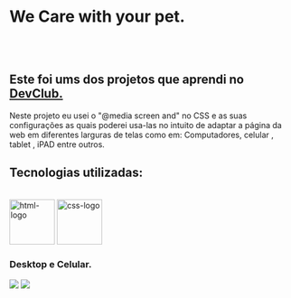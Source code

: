<h1>We Care with your pet.</h1>
<br>
<br>
<h2>Este foi ums dos projetos  que aprendi no <a href="https://rodolfomori.com.br/devclub">DevClub.</a></h2>
<p>Neste projeto eu usei o "@media screen and" no CSS e as suas configurações as quais  poderei usa-las no intuito de adaptar a página da web em diferentes larguras de telas como em: Computadores, celular , tablet , iPAD entre outros.</p>

<h2> Tecnologias utilizadas:</h2>
<br>
<img src="https://img.shields.io/badge/HTML-239120?logo=html5&logoColor=white&style=for-the-badge" alt=html-logo width="80px" />
<img src="https://img.shields.io/badge/CSS3-1572B6?style=for-the-badge&logo=css3&logoColor=white"  alt=css-logo  width="80px" />
<h3>Desktop e Celular.</h3>
<img src="https://github.com/sergiopro48/We-Care-Responsivo-/blob/main/assets/Git%20DeskTop.png?raw=true/">
<img src="https://github.com/sergiopro48/We-Care-Responsivo-/blob/main/assets/github%20WE%20CARE.png?raw=true/">

